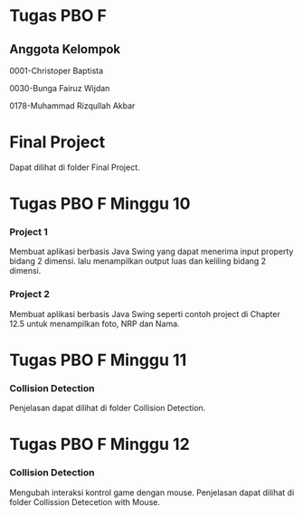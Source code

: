 # Tugas PBO F
## Anggota Kelompok
0001-Christoper Baptista

0030-Bunga Fairuz Wijdan 

0178-Muhammad Rizqullah Akbar
# Final Project
Dapat dilihat di folder Final Project.
# Tugas PBO F Minggu 10
### Project 1
Membuat aplikasi berbasis Java Swing yang dapat menerima input property bidang 2 dimensi. lalu menampilkan output luas dan keliling bidang 2 dimensi.
### Project 2
Membuat aplikasi berbasis Java Swing seperti contoh project di Chapter 12.5 untuk menampilkan foto, NRP dan Nama.
# Tugas PBO F Minggu 11
### Collision Detection
Penjelasan dapat dilihat di folder Collision Detection.
# Tugas PBO F Minggu 12
### Collision Detection
Mengubah interaksi kontrol game dengan mouse. Penjelasan dapat dilihat di folder Collission Detecetion with Mouse.